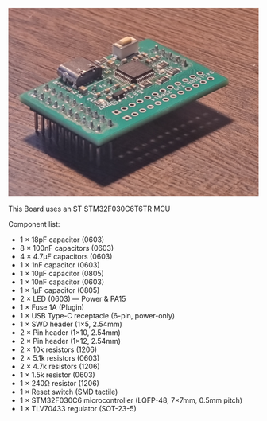 ![STM32 Dev Board](https://github.com/ControlledChaosCorner/STM32---Devboard---V1/blob/main/20250907_102200.jpg)

This Board uses an ST STM32F030C6T6TR MCU

Component list:

- 1 × 18pF capacitor (0603)
- 8 × 100nF capacitors (0603)
- 4 × 4.7µF capacitors (0603)
- 1 × 1nF capacitor (0603)
- 1 × 10µF capacitor (0805)
- 1 × 10nF capacitor (0603)
- 1 × 1µF capacitor (0805)
- 2 × LED (0603) — Power & PA15
- 1 × Fuse 1A (Plugin)
- 1 × USB Type-C receptacle (6-pin, power-only)
- 1 × SWD header (1×5, 2.54mm)
- 2 × Pin header (1×10, 2.54mm)
- 2 × Pin header (1×12, 2.54mm)
- 2 × 10k resistors (1206)
- 2 × 5.1k resistors (0603)
- 2 × 4.7k resistors (1206)
- 1 × 1.5k resistor (0603)
- 1 × 240Ω resistor (1206)
- 1 × Reset switch (SMD tactile)
- 1 × STM32F030C6 microcontroller (LQFP-48, 7×7mm, 0.5mm pitch)
- 1 × TLV70433 regulator (SOT-23-5)
